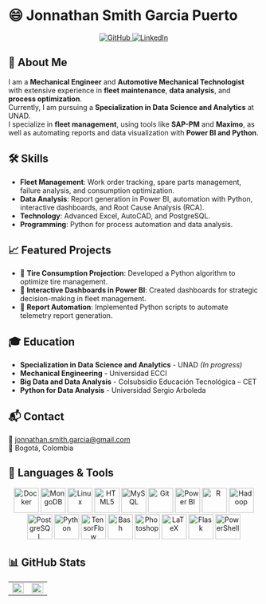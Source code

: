 # 😄 Jonnathan Smith Garcia Puerto  

<div align="center">
<a href="https://github.com/JSGarcia93" target="_blank">
<img src="https://img.shields.io/badge/github-%2324292e.svg?&style=for-the-badge&logo=github&logoColor=white" alt="GitHub" />
</a>
<a href="https://linkedin.com/in/jonnathan-smith-garcia-puerto-2b4789170" target="_blank">
<img src="https://img.shields.io/badge/linkedin-%231E77B5.svg?&style=for-the-badge&logo=linkedin&logoColor=white" alt="LinkedIn" />
</a>  
</div>  

## 📌 About Me  
I am a **Mechanical Engineer** and **Automotive Mechanical Technologist** with extensive experience in **fleet maintenance**, **data analysis**, and **process optimization**.  
Currently, I am pursuing a **Specialization in Data Science and Analytics** at UNAD.  
I specialize in **fleet management**, using tools like **SAP-PM** and **Maximo**, as well as automating reports and data visualization with **Power BI and Python**.  

## 🛠️ Skills  
- **Fleet Management**: Work order tracking, spare parts management, failure analysis, and consumption optimization.  
- **Data Analysis**: Report generation in Power BI, automation with Python, interactive dashboards, and Root Cause Analysis (RCA).  
- **Technology**: Advanced Excel, AutoCAD, and PostgreSQL.  
- **Programming**: Python for process automation and data analysis.  

## 📈 Featured Projects  
- 🔹 **Tire Consumption Projection**: Developed a Python algorithm to optimize tire management.  
- 🔹 **Interactive Dashboards in Power BI**: Created dashboards for strategic decision-making in fleet management.  
- 🔹 **Report Automation**: Implemented Python scripts to automate telemetry report generation.  

## 🎓 Education  
- **Specialization in Data Science and Analytics** - UNAD *(In progress)*  
- **Mechanical Engineering** - Universidad ECCI  
- **Big Data and Data Analysis** - Colsubsidio Educación Tecnológica – CET  
- **Python for Data Analysis** - Universidad Sergio Arboleda  

## 📬 Contact  
📧 [jonnathan.smith.garcia@gmail.com](mailto:jonnathan.smith.garcia@gmail.com)  
📍 Bogotá, Colombia  

## 🔧 Languages & Tools  
<div align="center">  
<a href="https://www.docker.com/" target="_blank"><img src="https://profilinator.rishav.dev/skills-assets/docker-original-wordmark.svg" alt="Docker" height="50" /></a>  
<a href="https://www.mongodb.com/" target="_blank"><img src="https://profilinator.rishav.dev/skills-assets/mongodb-original-wordmark.svg" alt="MongoDB" height="50" /></a>  
<a href="https://www.linux.org/" target="_blank"><img src="https://profilinator.rishav.dev/skills-assets/linux-original.svg" alt="Linux" height="50" /></a>  
<a href="https://en.wikipedia.org/wiki/HTML5" target="_blank"><img src="https://profilinator.rishav.dev/skills-assets/html5-original-wordmark.svg" alt="HTML5" height="50" /></a>  
<a href="https://www.mysql.com/" target="_blank"><img src="https://profilinator.rishav.dev/skills-assets/mysql-original-wordmark.svg" alt="MySQL" height="50" /></a>  
<a href="https://github.com/" target="_blank"><img src="https://profilinator.rishav.dev/skills-assets/git-scm-icon.svg" alt="Git" height="50" /></a>  
<a href="https://powerbi.microsoft.com/en-us/" target="_blank"><img src="https://profilinator.rishav.dev/skills-assets/powerbi.png" alt="Power BI" height="50" /></a>  
<a href="https://www.r-project.org/" target="_blank"><img src="https://profilinator.rishav.dev/skills-assets/r.svg" alt="R" height="50" /></a>  
<a href="https://hadoop.apache.org/" target="_blank"><img src="https://profilinator.rishav.dev/skills-assets/apache_hadoop-icon.svg" alt="Hadoop" height="50" /></a>  
<a href="https://www.postgresql.org/" target="_blank"><img src="https://profilinator.rishav.dev/skills-assets/postgresql-original-wordmark.svg" alt="PostgreSQL" height="50" /></a>  
<a href="https://www.python.org/" target="_blank"><img src="https://profilinator.rishav.dev/skills-assets/python-original.svg" alt="Python" height="50" /></a>  
<a href="https://www.tensorflow.org/" target="_blank"><img src="https://profilinator.rishav.dev/skills-assets/tensorflow-icon.svg" alt="TensorFlow" height="50" /></a>  
<a href="https://www.gnu.org/software/bash/" target="_blank"><img src="https://profilinator.rishav.dev/skills-assets/gnu_bash-icon.svg" alt="Bash" height="50" /></a>  
<a href="https://www.adobe.com/in/products/photoshop.html" target="_blank"><img src="https://profilinator.rishav.dev/skills-assets/photoshop-plain.svg" alt="Photoshop" height="50" /></a>  
<a href="https://www.latex-project.org/" target="_blank"><img src="https://profilinator.rishav.dev/skills-assets/latex.png" alt="LaTeX" height="50" /></a>  
<a href="https://flask.palletsprojects.com/" target="_blank"><img src="https://profilinator.rishav.dev/skills-assets/flask.png" alt="Flask" height="50" /></a>  
<a href="https://docs.microsoft.com/en-us/powershell/" target="_blank"><img src="https://profilinator.rishav.dev/skills-assets/powershell.png" alt="PowerShell" height="50" /></a>  
</div>  

## 📊 GitHub Stats  
<table><tr><td valign="top" width="50%">

<img src="https://github-readme-stats.vercel.app/api?username=JSGARCIA93&show_icons=true&theme=dark&rank_icon=github" align="left" style="width: 100%" />

</td><td valign="top" width="50%">

<img src="https://github-readme-stats.vercel.app/api/top-langs/?username=JSGARCIA93&layout=compact&theme=dark" align="left" style="width: 100%" />

</td></tr></table>  